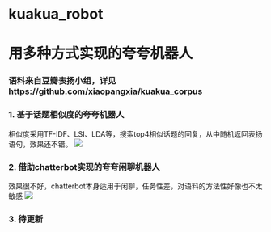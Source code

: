 # kuakua_robot
# 用多种方式实现的夸夸机器人
### 语料来自豆瓣表扬小组，详见https://github.com/xiaopangxia/kuakua_corpus

### 1. 基于话题相似度的夸夸机器人
相似度采用TF-IDF、LSI、LDA等，搜索top4相似话题的回复，从中随机返回表扬语句，效果还不错。
![](https://raw.githubusercontent.com/xiaopangxia/kuakua_robot/master/image/kukua_2.PNG)



### 2. 借助chatterbot实现的夸夸闲聊机器人
效果很不好，chatterbot本身适用于闲聊，任务性差，对语料的方法性好像也不太敏感
![](https://raw.githubusercontent.com/xiaopangxia/kuakua_robot/master/image/kuakua_1.PNG)


### 3. 待更新
